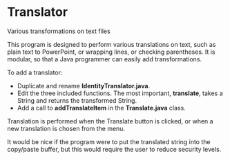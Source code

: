 # Translator
Various transformations on text files

This program is designed to perform various translations on text, such as plain text to
PowerPoint, or wrapping lines, or checking parentheses. It is modular, so that a Java
programmer can easily add transformations.

To add a translator:
- Duplicate and rename **IdentityTranslator.java**.
- Edit the three included functions. The most important, **translate**, takes a String and returns the transformed String.
- Add a call to **addTranslateItem** in the **Translate.java** class.

Translation is performed when the Translate button is clicked, or when a new translation is chosen from the menu.

It would be nice if the program were to put the translated string into the copy/paste buffer, but this would require the user to reduce security levels.
